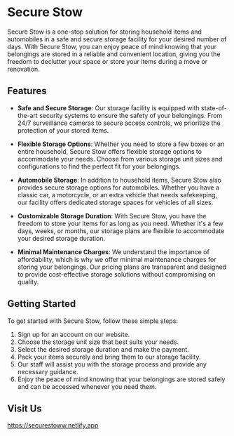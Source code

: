# Secure Stow

Secure Stow is a one-stop solution for storing household items and automobiles in a safe and secure storage facility for your desired number of days. With Secure Stow, you can enjoy peace of mind knowing that your belongings are stored in a reliable and convenient location, giving you the freedom to declutter your space or store your items during a move or renovation.

## Features

- **Safe and Secure Storage**: Our storage facility is equipped with state-of-the-art security systems to ensure the safety of your belongings. From 24/7 surveillance cameras to secure access controls, we prioritize the protection of your stored items.

- **Flexible Storage Options**: Whether you need to store a few boxes or an entire household, Secure Stow offers flexible storage options to accommodate your needs. Choose from various storage unit sizes and configurations to find the perfect fit for your belongings.

- **Automobile Storage**: In addition to household items, Secure Stow also provides secure storage options for automobiles. Whether you have a classic car, a motorcycle, or an extra vehicle that needs safekeeping, our facility offers dedicated storage spaces for vehicles of all sizes.

- **Customizable Storage Duration**: With Secure Stow, you have the freedom to store your items for as long as you need. Whether it's a few days, weeks, or months, our storage plans are flexible to accommodate your desired storage duration.

- **Minimal Maintenance Charges**: We understand the importance of affordability, which is why we offer minimal maintenance charges for storing your belongings. Our pricing plans are transparent and designed to provide cost-effective storage solutions without compromising on quality.

## Getting Started

To get started with Secure Stow, follow these simple steps:

1. Sign up for an account on our website.
2. Choose the storage unit size that best suits your needs.
3. Select the desired storage duration and make the payment.
4. Pack your items securely and bring them to our storage facility.
5. Our staff will assist you with the storage process and provide any necessary guidance.
6. Enjoy the peace of mind knowing that your belongings are stored safely and can be accessed whenever you need them.

## Visit Us

https://securestoww.netlify.app
